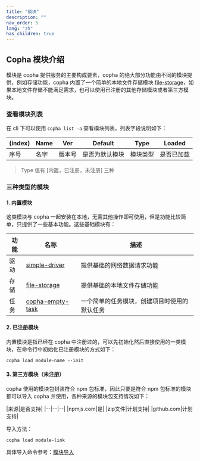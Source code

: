 ```yaml
---
title: "模块"
description: ""
nav_order: 5
lang: "zh"
has_children: true
---
```


## Copha 模块介绍
模块是 copha 提供服务的主要构成要素，copha 的绝大部分功能由不同的模块提供，例如存储功能，copha 内置了一个简单的本地文件存储模块 [file-storage](https://github.com/copha-project/file-storage)，如果本地文件存储不能满足需求，也可以使用已注册的其他存储模块或者第三方模块。

### 查看模块列表
在 cli 下可以使用 `copha list -a` 查看模块列表，列表字段说明如下：

|(index) |Name | Ver | Default |Type| Loaded|
|--|--|--|--|--|--|
|序号|名字|版本号|是否为默认模块|模块类型|是否已加载|

> Type 值有 [内置，已注册，未注册] 三种

### 三种类型的模块
#### 1. 内置模块
这类模块与 copha 一起安装在本地，无需其他操作即可使用，但是功能比较简单，只提供了一些基本功能。这些基础模块有：

|功能|名称|描述|
|--|--|--|
|驱动|[simple-driver](https://github.com/copha-project/simple-driver)|提供基础的网络数据请求功能|
|存储|[file-storage](https://github.com/copha-project/file-storage)|提供基础的本地文件存储功能|
|任务|[copha-empty-task](https://github.com/copha-project/copha-empty-task)|一个简单的任务模块，创建项目时使用的默认任务|

#### 2. 已注册模块
内置模块是指已经在 copha 中注册过的，可以先初始化然后直接使用的一类模块，在命令行中初始化已注册模块的方式如下：

```
copha load module-name --init
```

#### 3. 第三方模块（未注册）
copha 使用的模块包封装符合 npm 包标准，因此只要是符合 npm 包标准的模块都可以导入 copha 并使用，各种来源的模块包支持情况如下：

|来源|是否支持|
|--|--|--|
|npmjs.com|是|
|zip文件|计划支持|
|github.com|计划支持|

导入方法：
```
copha load module-link
```
具体导入命令参考：[模块导入](./cli)
